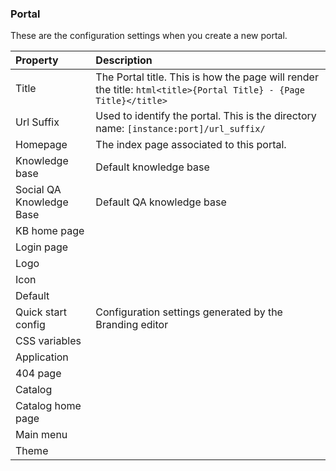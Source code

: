 ### Portal

These are the configuration settings when you create a new portal.

| Property | Description |
| :------ | :----------- |
| Title   | The Portal title. This is how the page will render the title: `html<title>{Portal Title} - {Page Title}</title>` |
| Url Suffix | Used to identify the portal. This is the directory name: `[instance:port]/url_suffix/` |
| Homepage    | The index page associated to this portal. |
| Knowledge base | Default knowledge base |
| Social QA Knowledge Base| Default QA knowledge base |
| KB home page | |
| Login page| |
| Logo | |
| Icon| |
| Default | |
| Quick start config | Configuration settings generated by the Branding editor |
| CSS variables | |
| Application| |
| 404 page| |
| Catalog| |
| Catalog home page | |
| Main menu | |
| Theme| |
